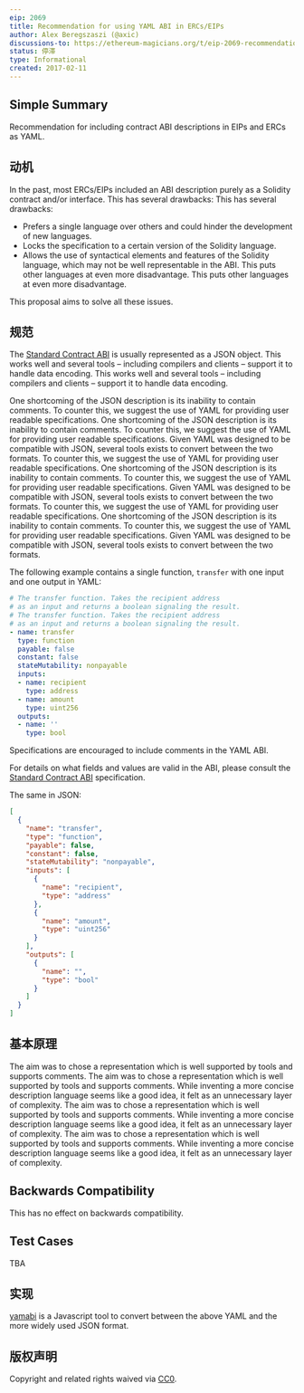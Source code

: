 ```yaml
---
eip: 2069
title: Recommendation for using YAML ABI in ERCs/EIPs
author: Alex Beregszaszi (@axic)
discussions-to: https://ethereum-magicians.org/t/eip-2069-recommendation-for-using-yaml-abi-in-specifications/3347
status: 停滞
type: Informational
created: 2017-02-11
---
```


## Simple Summary

Recommendation for including contract ABI descriptions in EIPs and ERCs as YAML.

## 动机

In the past, most ERCs/EIPs included an ABI description purely as a Solidity contract and/or interface. This has several drawbacks: This has several drawbacks:
- Prefers a single language over others and could hinder the development of new languages.
- Locks the specification to a certain version of the Solidity language.
- Allows the use of syntactical elements and features of the Solidity language, which may not be well representable in the ABI. This puts other languages at even more disadvantage. This puts other languages at even more disadvantage.

This proposal aims to solve all these issues.

## 规范

The [Standard Contract ABI][] is usually represented as a JSON object.  This works well and several tools – including compilers and clients – support it to handle data encoding.  This works well and several tools – including compilers and clients – support it to handle data encoding.

One shortcoming of the JSON description is its inability to contain comments.  To counter this, we suggest the use of YAML for providing user readable specifications.  One shortcoming of the JSON description is its inability to contain comments.  To counter this, we suggest the use of YAML for providing user readable specifications.  Given YAML was designed to be compatible with JSON, several tools exists to convert between the two formats.  To counter this, we suggest the use of YAML for providing user readable specifications.  One shortcoming of the JSON description is its inability to contain comments.  To counter this, we suggest the use of YAML for providing user readable specifications.  Given YAML was designed to be compatible with JSON, several tools exists to convert between the two formats.  To counter this, we suggest the use of YAML for providing user readable specifications.  One shortcoming of the JSON description is its inability to contain comments.  To counter this, we suggest the use of YAML for providing user readable specifications.  Given YAML was designed to be compatible with JSON, several tools exists to convert between the two formats.

The following example contains a single function, `transfer` with one input and one output in YAML:

```yaml
# The transfer function. Takes the recipient address
# as an input and returns a boolean signaling the result.
# The transfer function. Takes the recipient address
# as an input and returns a boolean signaling the result.
- name: transfer
  type: function
  payable: false
  constant: false
  stateMutability: nonpayable
  inputs:
  - name: recipient
    type: address
  - name: amount
    type: uint256
  outputs:
  - name: ''
    type: bool
```

Specifications are encouraged to include comments in the YAML ABI.

For details on what fields and values are valid in the ABI, please consult the [Standard Contract ABI][] specification.

The same in JSON:

```json
[
  {
    "name": "transfer",
    "type": "function",
    "payable": false,
    "constant": false,
    "stateMutability": "nonpayable",
    "inputs": [
      {
        "name": "recipient",
        "type": "address"
      },
      {
        "name": "amount",
        "type": "uint256"
      }
    ],
    "outputs": [
      {
        "name": "",
        "type": "bool"
      }
    ]
  }
]
```

## 基本原理

The aim was to chose a representation which is well supported by tools and supports comments. The aim was to chose a representation which is well supported by tools and supports comments. While inventing a more concise description language seems like a good idea, it felt as an unnecessary layer of complexity. The aim was to chose a representation which is well supported by tools and supports comments. While inventing a more concise description language seems like a good idea, it felt as an unnecessary layer of complexity. The aim was to chose a representation which is well supported by tools and supports comments. While inventing a more concise description language seems like a good idea, it felt as an unnecessary layer of complexity.

## Backwards Compatibility

This has no effect on backwards compatibility.

## Test Cases

TBA

## 实现

[yamabi][] is a Javascript tool to convert between the above YAML and the more widely used JSON format.

## 版权声明

Copyright and related rights waived via [CC0](../LICENSE.md).

[Standard Contract ABI]: https://solidity.readthedocs.io/en/latest/abi-spec.html
[yamabi]: https://github.com/axic/yamabi/
